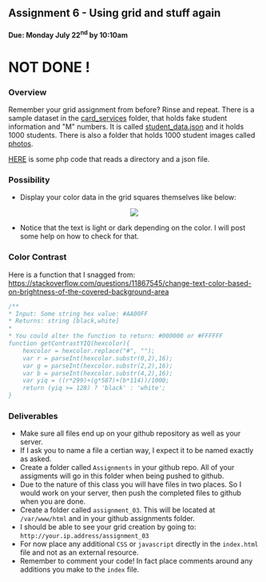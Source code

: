 ## Assignment 6 - Using grid and stuff again
#### Due: Monday July 22<sup>nd</sup> by 10:10am

# NOT DONE !

### Overview

Remember your grid assignment from before? Rinse and repeat. There is a sample dataset in the [card_services](./card_services) folder, that holds fake student information and "M" numbers. It is called [student_data.json](./card_services/student_data.json) and it holds 1000 students. There is also a folder that holds 1000 student images called [photos](./card_services/photos). 

[HERE](./helper_code.php) is some php code that reads a directory and a json file.

### Possibility

- Display your color data in the grid squares themselves like below:
<center><img src="http://cs.mwsu.edu/~griffin/zcloud/zcloud-files/color_card2.png"></center>

- Notice that the text is light or dark depending on the color. I will post some help on how to check for that.

### Color Contrast

Here is a function that I snagged from: https://stackoverflow.com/questions/11867545/change-text-color-based-on-brightness-of-the-covered-background-area

```js
/**
* Input: Some string hex value: #AA00FF
* Returns: string [black,white]
* 
* You could alter the function to return: #000000 or #FFFFFF
function getContrastYIQ(hexcolor){
    hexcolor = hexcolor.replace("#", "");
    var r = parseInt(hexcolor.substr(0,2),16);
    var g = parseInt(hexcolor.substr(2,2),16);
    var b = parseInt(hexcolor.substr(4,2),16);
    var yiq = ((r*299)+(g*587)+(b*114))/1000;
    return (yiq >= 128) ? 'black' : 'white';
}
```

### Deliverables

- Make sure all files end up on your github repository as well as your server.
- If I ask you to name a file a certian way, I expect it to be named exactly as asked.
- Create a folder called `Assignments` in your github repo. All of your assigments will go in this folder when being pushed to github. 
- Due to the nature of this class you will have files in two places. So I would work on your server, then push the completed files to github when you are done.
- Create a folder called `assignment_03`. This will be located at `/var/www/html` and in your github assignments folder.
- I should be able to see your grid creation by going to: `http://your.ip.address/assignment_03`
- For now place any additional `CSS` or `javascript` directly in the `index.html` file and not as an external resource. 
- Remember to comment your code! In fact place comments around any additions you make to the `index` file. 
